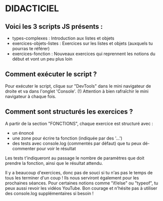 # DIDACTICIEL

## Voici les 3 scripts JS présents :
- types-complexes : Introduction aux listes et objets
- exercices-objets-listes : Exercices sur les listes et objets (auxquels tu pourras te référer)
- exercices-fonction : Nouveaux exercices qui reprennent les notions du début et vont un peu plus loin

## Comment exécuter le script ?
Pour exécuter le script, clique sur "DevTools" dans le mini navigateur de droite et va dans l'onglet 'Console'. (!) Attention à bien rafraîchir le mini navigateur à chaque fois.

## Comment sont structurés les exercices ?
A partir de la section "FONCTIONS", chaque exercice est structuré avec :
- un énoncé
- une zone pour écrire ta fonction (indiquée par des '...')
- des tests avec console.log (commentés par défaut) que tu peux dé-commenter pour voir le résultat

Les tests t'indiqueront au passage le nombre de paramètres que doit prendre la fonction, ainsi que le résultat attendu.


Il y a beaucoup d'exercices, donc pas de souci si tu n'as pas le temps de tous les terminer d'un coup ! Ils nous serviront également pour les prochaines séances. Pour certaines notions comme "if/else" ou "typeof", tu peux aussi revoir les vidéos YouTube. Bon courage et n'hésite pas à utiliser des console.log supplémentaires si besoin !